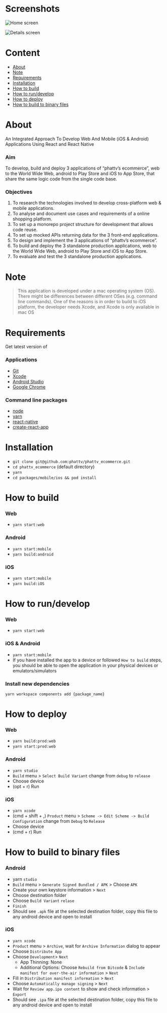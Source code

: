 # Screenshots

![Home screen](https://imgur.com/s0TA1bo.jpg)

![Details screen](https://imgur.com/Jgi6MS7.jpg)

# Content

- [About](#About)
- [Note](#Note)
- [Requirements](#Requirements)
- [Installation](#Installation)
- [How to build](#How-to-build)
- [How to run/develop](#How-to-run/develop)
- [How to deploy](#How-to-deploy)
- [How to build to binary files](#How-to-build-to-binary-files)

# About

An Integrated Approach To Develop Web And Mobile (iOS & Android) Applications Using React and React Native

### Aim

To develop, build and deploy 3 applications of “phattv’s ecommerce”, web to the World Wide Web, android to Play Store and iOS to App Store, that share the same logic code from the single code base.

### Objectives

1. To research the technologies involved to develop cross-platform web & mobile applications.
2. To analyse and document use cases and requirements of a online shopping platform.
3. To set up a monorepo project structure for development that allows code reuse.
4. To set up mocked APIs returning data for the 3 front-end applications.
5. To design and implement the 3 applications of “phattv’s ecommerce”.
6. To build and deploy the 3 standalone production applications, web to the World Wide Web, android to Play Store and iOS to App Store.
7. To evaluate and test the 3 standalone production applications.

# Note

> This application is developed under a mac operating system (OS). There might be differences between different OSes (e.g. command line commands). One of the reasons is in order to build to iOS platform, the developer needs Xcode, and Xcode is only available in mac OS

# Requirements

Get latest version of

### Applications

- [Git](https://git-scm.com/book/en/v2/Getting-Started-Installing-Git)
- [Xcode](https://developer.apple.com/xcode/)
- [Android Studio](https://developer.android.com/studio/install)
- [Google Chrome](https://www.google.com/chrome/)

### Command line packages

- [node](https://nodejs.org/en/)
- [yarn](https://yarnpkg.com/lang/en/docs/install)
- [react-native](https://facebook.github.io/react-native/docs/getting-started.html)
- [create-react-app](https://github.com/facebook/create-react-app)

# Installation

- `git clone git@github.com:phattv/phattv_ecommerce.git`
- `cd phattv_ecommerce` (default directory)
- `yarn`
- `cd packages/mobile/ios && pod install`

# How to build

### Web

- `yarn start:web`

### Android

- `yarn start:mobile`
- `yarn build:android`

### iOS

- `yarn start:mobile`
- `yarn build:iOS`

# How to run/develop

### Web

- `yarn start:web`

### iOS & Android

- `yarn start:mobile`
- If you have installed the app to a device or followed `How to build` steps, you should be able to open the application in your physical devices or emulators/simulators

### Install new dependencies

`yarn workspace components add {package_name}`

# How to deploy

### Web

- `yarn build:prod:web`
- `yarn start:prod:web`

### Android

- `yarn studio`
- `Build` menu > `Select Build Variant` change from `debug` to `release`
- Choose device
- (opt + r) Run

### iOS

- `yarn xcode`
- (cmd + shift + ,) `Product` menu > `Scheme -> Edit Scheme -> Build Configuration` change from `Debug` to `Release`
- Choose device
- (cmd + r) Run

# How to build to binary files

### Android

- yarn `studio`
- `Build` menu > `Generate Signed Bundled / APK` > Choose `APK`
- Create your own keystore information > `Next`
- Choose destination folder
- Choose `Build Variant` `relase`
- `Finish`
- Should see `.apk` file at the selected destination folder, copy this file to any android device and open to install

### iOS

- `yarn xcode`
- `Product` menu > `Archive`, wait for `Archive Information` dialog to appear
- Choose `Distribute App`
- Choose `Development`> `Next`
  - App Thinning: None
  - Additional Options: Choose `Rebuild from Bitcode` & `Include manifest for over-the-air information` > `Next`
- Fill in `Distribution manifest information` > `Next`
- Choose `Automatically manage signing` > `Next`
- Wait for `Review app.ipa content` to show and check information > `Export`
- Should see `.ipa` file at the selected destination folder, copy this file to any android device and open to install
